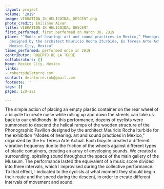 ```yaml
---
layout: project
volume: '2019'
image: VIBRATION_IN_HELICOIDAL_DESCENT.png
photo_credit: Emiliano Aivar
title: VIBRATION IN HELICOIDAL DESCENT
first_performed: first performed on March 30, 2019
place: "“Modes of hearing: art and sound practices in Mexico,” Phonographic pavilion
  designed by the architect Mauricio Rocha Iturbide, Ex Teresa Arte Actual Museum,
  Mexico City, Mexico"
times_performed: performed once in 2019
contributor: ROBERTO DE LA TORRE
collaborators: []
home: Mexico City, Mexico
links:
- robertodelatorre.com
contact: delatorre.rob@gmail.com
footnote: ''
tags: []
pages: 120-121

---
```


The simple action of placing an empty plastic container on the rear wheel of a bicycle to create noise while rolling up and down the streets can take us back to our childhoods. In this performance, dozens of cyclists were summoned to descend the helical ramps of the wooden structure of the Phonographic Pavilion designed by the architect Mauricio Rocha Iturbide for the exhibition “Modes of hearing: art and sound practices in Mexico,” organized by the Ex Teresa Arte Actual. Each bicycle created a different vibration frequency due to the friction of the wheels against different types of plastic containers, creating an array of enveloping sounds. We created a surrounding, spiraling sound throughout the space of the main gallery of the Museum. The performance lasted the equivalent of a music score divided into three intervals, which I improvised during the collective performance. To that effect, I indicated to the cyclists at what moment they should begin their route and the speed during the descent, in order to create different intervals of movement and sound.
